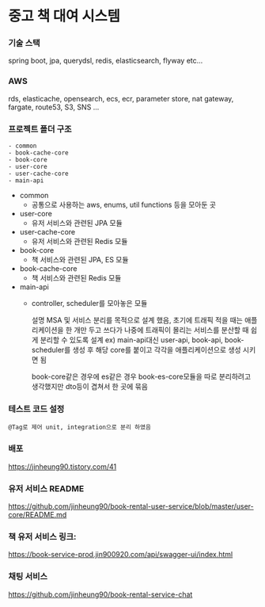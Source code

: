 
# 중고 책 대여 시스템

### 기술 스택
spring boot, jpa, querydsl, redis, elasticsearch, flyway etc...

### AWS
rds, elasticache, opensearch, ecs, ecr, parameter store, nat gateway, fargate, route53, S3, SNS ... 

### 프로젝트 폴더 구조
    - common 
    - book-cache-core
    - book-core
    - user-core
    - user-cache-core
    - main-api
    
- common
  - 공통으로 사용하는 aws, enums, util functions 등을 모아둔 곳
- user-core
  - 유저 서비스와 관련된 JPA 모듈
- user-cache-core
  - 유저 서비스와 관련된 Redis 모듈
- book-core
  - 책 서비스와 관련된 JPA, ES 모듈
- book-cache-core
  - 책 서비스와 관련된 Redis 모듈
- main-api
  - controller, scheduler를 모아놓은 모듈


    설명
    MSA 및 서비스 분리를 목적으로 설계 했음, 초기에 트래픽 적을 때는 애플리케이션을 한 개만 두고 쓰다가
    나중에 트래픽이 몰리는 서비스를 분산할 때 쉽게 분리할 수 있도록 설계
    ex) main-api대신 user-api, book-api, book-scheduler를 생성 후 해당 core를 붙이고 
    각각을 애플리케이션으로 생성 시키면 됨
    
    book-core같은 경우에 es같은 경우 book-es-core모듈을 따로 분리하려고 생각했지만 dto등이 겹쳐서 한 곳에 묶음

### 테스트 코드 설정
    @Tag로 제어 unit, integration으로 분리 하였음

### 배포
https://jinheung90.tistory.com/41

### 유저 서비스 README
https://github.com/jinheung90/book-rental-user-service/blob/master/user-core/README.md

### 책 유저 서비스 링크: 
https://book-service-prod.jin900920.com/api/swagger-ui/index.html

### 채팅 서비스 
https://github.com/jinheung90/book-rental-service-chat
